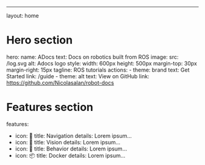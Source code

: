 ---
layout: home

# Hero section
hero:
  name: ADocs
  text: Docs on robotics built from ROS
  image:
    src: /log.svg
    alt: Adocs logo
    style:
      width: 600px
      height: 500px
      margin-top: 30px
      margin-right: 15px
  tagline: ROS tutorials
  actions:
    - theme: brand
      text: Get Started
      link: /guide
    - theme: alt
      text: View on GitHub
      link: https://github.com/Nicolasalan/robot-docs

# Features section
features:
  - icon: 🧭
    title: Navigation
    details: Lorem ipsum...
  - icon: 👀
    title: Vision
    details: Lorem ipsum...
  - icon: 🤖
    title: Behavior 
    details: Lorem ipsum...
  - icon: 📦
    title: Docker 
    details: Lorem ipsum...

